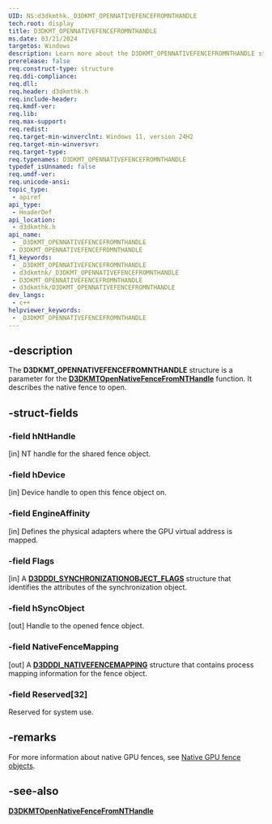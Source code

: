 ```yaml
---
UID: NS:d3dkmthk._D3DKMT_OPENNATIVEFENCEFROMNTHANDLE
tech.root: display
title: D3DKMT_OPENNATIVEFENCEFROMNTHANDLE
ms.date: 03/21/2024
targetos: Windows
description: Learn more about the D3DKMT_OPENNATIVEFENCEFROMNTHANDLE structure.
prerelease: false
req.construct-type: structure
req.ddi-compliance: 
req.dll: 
req.header: d3dkmthk.h
req.include-header: 
req.kmdf-ver: 
req.lib: 
req.max-support: 
req.redist: 
req.target-min-winverclnt: Windows 11, version 24H2
req.target-min-winversvr: 
req.target-type: 
req.typenames: D3DKMT_OPENNATIVEFENCEFROMNTHANDLE
typedef_isUnnamed: false
req.umdf-ver: 
req.unicode-ansi: 
topic_type:
 - apiref
api_type:
 - HeaderDef
api_location:
 - d3dkmthk.h
api_name:
 - _D3DKMT_OPENNATIVEFENCEFROMNTHANDLE
 - D3DKMT_OPENNATIVEFENCEFROMNTHANDLE
f1_keywords:
 - _D3DKMT_OPENNATIVEFENCEFROMNTHANDLE
 - d3dkmthk/_D3DKMT_OPENNATIVEFENCEFROMNTHANDLE
 - D3DKMT_OPENNATIVEFENCEFROMNTHANDLE
 - d3dkmthk/D3DKMT_OPENNATIVEFENCEFROMNTHANDLE
dev_langs:
 - c++
helpviewer_keywords:
 - _D3DKMT_OPENNATIVEFENCEFROMNTHANDLE
---
```


## -description

The **D3DKMT_OPENNATIVEFENCEFROMNTHANDLE** structure is a parameter for the [**D3DKMTOpenNativeFenceFromNTHandle**](nf-d3dkmthk-d3dkmtopennativefencefromnthandle.md) function. It describes the native fence to open.

## -struct-fields

### -field hNtHandle

[in] NT handle for the shared fence object.

### -field hDevice

[in] Device handle to open this fence object on.

### -field EngineAffinity

[in] Defines the physical adapters where the GPU virtual address is mapped.

### -field Flags

[in] A [**D3DDDI_SYNCHRONIZATIONOBJECT_FLAGS**](../d3dukmdt/ns-d3dukmdt-_d3dddi_synchronizationobject_flags.md) structure that identifies the attributes of the synchronization object.

### -field hSyncObject

[out] Handle to the opened fence object.

### -field NativeFenceMapping

[out] A [**D3DDDI_NATIVEFENCEMAPPING**](../d3dukmdt/ns-d3dukmdt-d3dddi_nativefencemapping.md) structure that contains process mapping information for the fence object.

### -field Reserved[32]

Reserved for system use.

## -remarks

For more information about native GPU fences, see [Native GPU fence objects](/windows-hardware/drivers/display/native-gpu-fence-objects).

## -see-also

[**D3DKMTOpenNativeFenceFromNTHandle**](nf-d3dkmthk-d3dkmtopennativefencefromnthandle.md)
